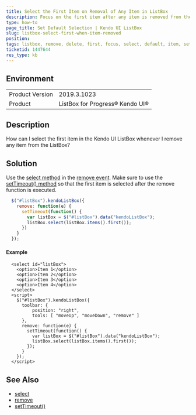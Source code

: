 ```yaml
---
title: Select the First Item on Removal of Any Item in ListBox
description: Focus on the first item after any item is removed from the ListBox
type: how-to
page_title: Set Default Selection | Kendo UI ListBox
slug: listbox-select-first-when-item-removed
position: 
tags: listbox, remove, delete, first, focus, select, default, item, set
ticketid: 1447644
res_type: kb
---
```


## Environment
<table>
	<tbody>
		<tr>
			<td>Product Version</td>
			<td>2019.3.1023</td>
		</tr>
		<tr>
			<td>Product</td>
			<td>ListBox for Progress® Kendo UI®</td>
		</tr>
	</tbody>
</table>


## Description
How can I select the first item in the Kendo UI ListBox whenever I remove any item from the ListBox?

## Solution
Use the [select method](https://docs.telerik.com/kendo-ui/api/javascript/ui/listbox/methods/select) in the [remove event](https://docs.telerik.com/kendo-ui/api/javascript/ui/listbox/events/remove). Make sure to use the [setTimeout() method](https://developer.mozilla.org/en-US/docs/Web/API/WindowOrWorkerGlobalScope/setTimeout) so that the first item is selected after the remove function is executed.

```javascript
  $("#listBox").kendoListBox({
    remove: function(e) {
      setTimeout(function() {
        var listBox = $("#listBox").data("kendoListBox");
        listBox.select(listBox.items().first());	
      })
    }
  });
```

#### Example

```dojo
  <select id="listBox">
    <option>Item 1</option>
    <option>Item 2</option>
    <option>Item 3</option>
    <option>Item 4</option>
  </select>
  <script>
    $("#listBox").kendoListBox({
      toolbar: {
          position: "right",
          tools: [ "moveUp", "moveDown", "remove" ]
      },
      remove: function(e) {
        setTimeout(function() {
          var listBox = $("#listBox").data("kendoListBox");
          listBox.select(listBox.items().first());	
        });
      }
    });
  </script>
```

## See Also
- [select](https://docs.telerik.com/kendo-ui/api/javascript/ui/listbox/methods/select)
- [remove](https://docs.telerik.com/kendo-ui/api/javascript/ui/listbox/events/remove)
- [setTimeout()](https://developer.mozilla.org/en-US/docs/Web/API/WindowOrWorkerGlobalScope/setTimeout)
